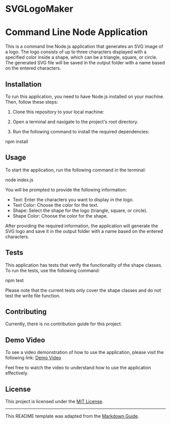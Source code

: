 # SVGLogoMaker
# Command Line Node Application

This is a command line Node.js application that generates an SVG image of a logo. The logo consists of up to three characters displayed with a specified color inside a shape, which can be a triangle, square, or circle. The generated SVG file will be saved in the output folder with a name based on the entered characters.

## Installation

To run this application, you need to have Node.js installed on your machine. Then, follow these steps:

1. Clone this repository to your local machine:


2. Open a terminal and navigate to the project's root directory.

3. Run the following command to install the required dependencies:

npm install


## Usage

To start the application, run the following command in the terminal:

node index.js


You will be prompted to provide the following information:

- Text: Enter the characters you want to display in the logo.
- Text Color: Choose the color for the text.
- Shape: Select the shape for the logo (triangle, square, or circle).
- Shape Color: Choose the color for the shape.

After providing the required information, the application will generate the SVG logo and save it in the output folder with a name based on the entered characters.

## Tests

This application has tests that verify the functionality of the shape classes. To run the tests, use the following command:

npm test


Please note that the current tests only cover the shape classes and do not test the write file function.

## Contributing

Currently, there is no contribution guide for this project.

## Demo Video

To see a video demonstration of how to use the application, please visit the following link:
[Demo Video](https://youtu.be/LM5_kqQ4dSo)

Feel free to watch the video to understand how to use the application effectively.

## License

This project is licensed under the [MIT License](https://opensource.org/licenses/MIT).

---

This README template was adapted from the [Markdown Guide](https://www.markdownguide.org/).

